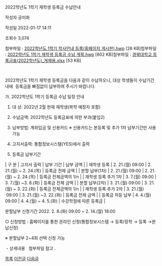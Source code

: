 
2022학년도 1학기 재학생 등록금 수납안내





작성자
공미화


작성일
2022-01-17 14:11


조회수
3,074


첨부파일 : [2022학년도 1학기 학사안내 등록(홈페이지 게시판).hwp](https://computer.knu.ac.kr/pack/bbs/down.php?f_name=QEdUVllEWldcVXRPcRQSbktTVQ==&o_name=2022학년도-1학기-학사안내-등록(홈페이지-게시판).hwp&tbl=Site_BBS_25) [28 KB]첨부파일 : [2022학년도 1학기 재학생 등록금 수납 계획.hwp](https://computer.knu.ac.kr/pack/bbs/down.php?f_name=Q0dUVllEWldcVXRPcRQSbktTVQ==&o_name=2022학년도-1학기-재학생-등록금-수납-계획.hwp&tbl=Site_BBS_25) [602 KB]첨부파일 : [경북대학교 등록금표(2022학년도)\_게재용.xlsx](https://computer.knu.ac.kr/pack/bbs/down.php?f_name=QUdUVllEWldcVXRPcRQSbltIViY=&o_name=경북대학교-등록금표(2022학년도)_게재용.xlsx&tbl=Site_BBS_25) [53 KB]


﻿﻿

2022학년도 1학기 재학생 등록금을 다음과 같이 수납하오니, 대상 학생들이 수납기간 내에  등록금을 빠짐없이 납부하여 주시기 바랍니다. 

  


가. 2022학년도 1학기 등록금 수납 일정 안내

1) 대 상: 2022년 2월 현재 재학생(복학 예정자 포함)

2) 수납금액: 2022학년도 등록금표에 의한 부과(붙임2)

3) 납부방법: 계좌입금 및 신용카드 ※ 신용카드는 본등록 및 추가 1차 납부기간만 사용가능

4) 고지서출력: 통합정보시스템(YES)에서 출력

5) 등록금 납부기간

  




| 구 분 | 고지서 출력 | 납부 기간 | 납부 금액 |
| 재학생 등록 | 2. 21.(월) 09:00 | 2. 21.(월) ~ 2. 24.(목) | 등록금 전체 금액 |
| 분할 납부(1차) | 2. 21.(월) 09:00 | 2. 21.(월) ~ 2. 24.(목) | 등록금 전체금액의 1/n |
| 재학생 등록 추가 1차 | 3. 7.(월) 09:00 | 3. 7.(월) ~3. 8.(화) | 등록금 전체 금액 |
| 분할 납부(2차) | 3. 21.(월) 09:00 | 3. 21.(월) ~ 3. 22.(화) | 등록금 전체금액의 1/n |
| 재학생 등록 추가 2차 | 3. 21.(월)  09:00 | 3. 21.(월) ~3. 22.(화) | 등록금 전체 금액 |
| 등록금 차등 납부 | 4. 4.(월) 09:00 | 4. 4.(월) ~ 4. 5.(화) | 수강학점에 따른 등록금 |

  


  


분할납부 신청기간 2022. 2. 8.(화) 09:00 ~ 2. 14.(월) 18:00

  


 ○ 신청방법 : 홈페이지를 통한 온라인 신청(통합정보시스템 → 등록/장학 → 등록 →분납신청)

  


 ※ 분할납부 2~4회 선택 신청 가능

  


 - 상세내용   첨부파일 참고 . 

  
  








[목록](https://computer.knu.ac.kr/06_sub/02_sub.html?key=&keyfield=&category=&page=1&bbs_code=Site_BBS_25)
[이전글](https://computer.knu.ac.kr/06_sub/02_sub.html?bbs_cmd=view&page=1&key=&keyfield=&category=&no=3676&bbs_code=Site_BBS_25)
[다음글](https://computer.knu.ac.kr/06_sub/02_sub.html?bbs_cmd=view&page=1&key=&keyfield=&category=&no=3680&bbs_code=Site_BBS_25)

















 
